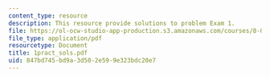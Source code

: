 ```yaml
---
content_type: resource
description: This resource provide solutions to problem Exam 1.
file: https://ol-ocw-studio-app-production.s3.amazonaws.com/courses/8-01x-physics-i-classical-mechanics-with-an-experimental-focus-fall-2002/847bd745bd9a3d502e599e323bdc20e7_1pract_sols.pdf
file_type: application/pdf
resourcetype: Document
title: 1pract_sols.pdf
uid: 847bd745-bd9a-3d50-2e59-9e323bdc20e7
---
```

